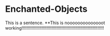 # Enchanted-Objects

This is a sentence. 
**This is noooooooooooooot working!!!!!!!!!!!!!!!!!!!!!!!!!!!!!!!!!!!!!!!!!!!!!!!!!!!!!!!!!!!!!!!!!!
